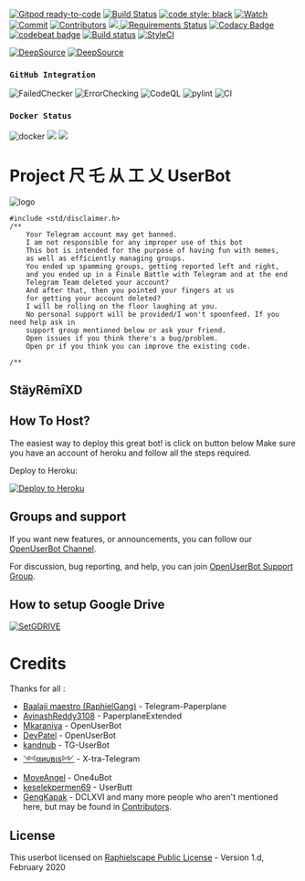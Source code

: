 [![Gitpod ready-to-code](https://img.shields.io/badge/Gitpod-ready--to--code-blue?logo=gitpod)](https://gitpod.io/#https://github.com/abhinav6497/UserBot)
[![Build Status](https://travis-ci.com/abhinav6497/UserBot.svg?branch=sql-extended)](https://travis-ci.com/abhinav6497/UserBot)
[![code style: black](https://img.shields.io/static/v1?label=code%20style&message=black&color=black&style=flat-square)](https://github.com/psf/black)
<a href="https://github.com/abhinav6497/UserBot/watchers"><img src="https://img.shields.io/github/watchers/abhinav6497/UserBot?label=Watch&style=flat-square&logo=github&color=violet" alt="Watch" /></a>
<a href="https://github.com/abhinav6497/UserBot/commits/sql-extended"><img src="https://img.shields.io/github/last-commit/abhinav6497/UserBot/sql-extended?label=Last%20Commit&style=flat-square&logo=github&color=Green" alt="Commit" /></a>
<a href="https://github.com/abhinav6497/UserBot/graphs/contributors"><img src="https://img.shields.io/github/contributors-anon/abhinav6497/UserBot?label=Contributors&style=flat-square&logo=github&color=Orange" alt="Contributors" /></a>
<a href="https://t.me/AbhinavShinde"><img src="https://img.shields.io/badge/-Contekt Here%20-grey.svg?logo=Telegram"> </a>
[![Requirements Status](https://requires.io/github/abhinav6497/UserBot/requirements.svg?branch=sql-extended)](https://requires.io/github/abhinav6497/UserBot/requirements/?branch=sql-extended)
[![Codacy Badge](https://api.codacy.com/project/badge/Grade/a85304953a4c470390ec777f6931e55d)](https://app.codacy.com/manual/abhinav6497/UserBot?utm_source=github.com&utm_medium=referral&utm_content=abhinav6497/UserBot&utm_campaign=Badge_Grade_Dashboard)
[![codebeat badge](https://codebeat.co/badges/049f1ac3-dfc2-4ee6-93a3-e40c1569313f)](https://codebeat.co/projects/github-com-abhinav6497-userbot-sql-extended)
[![Build status](https://ci.appveyor.com/api/projects/status/9h1i5ng3bjqgq11j?svg=true)](https://ci.appveyor.com/project/abhinav6497/userbot-w0cvp)
[![StyleCI](https://github.styleci.io/repos/273289579/shield?branch=sql-extended)](https://github.styleci.io/repos/273289579?branch=sql-extended)

[![DeepSource](https://deepsource.io/gh/abhinav6497/UserBot.svg/?label=active+issues&show_trend=true)](https://deepsource.io/gh/abhinav6497/UserBot/?ref=repository-badge)
[![DeepSource](https://deepsource.io/gh/abhinav6497/UserBot.svg/?label=resolved+issues&show_trend=true)](https://deepsource.io/gh/abhinav6497/UserBot/?ref=repository-badge)
### `GitHub Integration`
![FailedChecker](https://github.com/abhinav6497/UserBot/workflows/FailedChecker/badge.svg?branch=sql-extended)  ![ErrorChecking](https://github.com/abhinav6497/UserBot/workflows/ErrorChecking/badge.svg)
![CodeQL](https://github.com/abhinav6497/UserBot/workflows/CodeQL/badge.svg?branch=sql-extended)  ![pylint](https://github.com/abhinav6497/UserBot/workflows/pylint/badge.svg)  ![CI](https://github.com/abhinav6497/UserBot/workflows/CI/badge.svg)

### `Docker Status`
<a herf="https://hub.docker.com/r/nitesh231/groovy"><img src="https://img.shields.io/docker/image-size/nitesh231/docker/groovy?color=green&label=Docker%20Size&style=for-the-badge&logo=docker&logoColor=white" alt="docker" /></a>
<a href="https://github.com/niteshraj2310/Docker/actions?query=Docker+build"> <img src="https://img.shields.io/github/workflow/status/niteshraj2310/Docker/Docker%20Build/master?color=brightgreen&label=Docker%20build&logo=github%20actions&logoColor=brightgreen&style=for-the-badge" /></a>
<a href="https://hub.docker.com/r/nitesh231/docker/tags"> <img src="https://img.shields.io/docker/v/nitesh231/docker/groovy?label=docker%20version&logo=docker&style=for-the-badge" /></a>

# Project 尺 乇 从 工 乂  UserBot

![logo](https://telegra.ph/file/b17eb811d1666426e7f3b.jpg)

```
#include <std/disclaimer.h>
/** 
    Your Telegram account may get banned.
    I am not responsible for any improper use of this bot
    This bot is intended for the purpose of having fun with memes,
    as well as efficiently managing groups.
    You ended up spamming groups, getting reported left and right,
    and you ended up in a Finale Battle with Telegram and at the end
    Telegram Team deleted your account?
    And after that, then you pointed your fingers at us
    for getting your account deleted?
    I will be rolling on the floor laughing at you.
    No personal support will be provided/I won't spoonfeed. If you need help ask in 
    support group mentioned below or ask your friend.
    Open issues if you think there's a bug/problem.
    Open pr if you think you can improve the existing code.

/**
```
## StäyRēmîXD

## How To Host?

The easiest way to deploy this great bot! is click on button below
Make sure you have an account of heroku and follow all the steps required.

Deploy to Heroku:
<p align="left"><a href="https://heroku.com/deploy?template=https://github.com/abhinav6497/UserBot/tree/sql-extended"> <img src="https://www.herokucdn.com/deploy/button.svg" alt="Deploy to Heroku" /></a></p>

## Groups and support

If you want new features, or announcements, you can follow our [OpenUserBot Channel](https://t.me/PaperplaneExtended_news).

For discussion, bug reporting, and help, you can join [OpenUserBot Support Group](https://t.me/PPE_Support).

## How to setup Google Drive
[![SetGDRIVE](https://telegra.ph/file/fde15d05e4bde3448b01a.png)](https://telegra.ph/How-To-Setup-Google-Drive-04-03)

# Credits

Thanks for all : 
* [Baalaji maestro (RaphielGang)](https://github.com/RaphielGang) - Telegram-Paperplane
* [AvinashReddy3108](https://github.com/AvinashReddy3108) - PaperplaneExtended
* [Mkaraniya](https://github.com/mkaraniya) - OpenUserBot
* [DevPatel](https://github.com/Devp73) - OpenUserBot
* [kandnub](https://github.com/kandnub) - TG-UserBot
* [༺αиυвιѕ༻](https://github.com/Dark-Princ3) - X-tra-Telegram
* [MoveAngel](https://github.com/MoveAngel) - One4uBot
* [keselekpermen69](https://github.com/keselekpermen69) - UserButt
* [GengKapak](https://github.com/GengKapak) - DCLXVI and many more people who aren't mentioned here, but may be found in [Contributors](https://github.com/sahyam2019/oub-remix/graphs/contributors).



## License

This userbot licensed on [Raphielscape Public License](https://github.com/niteshraj2310/RemixGeng/blob/sql-extended/LICENSE.md) - Version 1.d, February 2020

